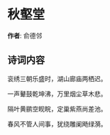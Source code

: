 # 秋壑堂

**作者**: 俞德邻

## 诗词内容

衮绣三朝乐盛时，湖山廊庙两栖迟。

一声鼙鼓乾坤沸，万里烟尘草木悲。

隔叶黄鹂空𪾢睆，定巢紫燕尚差池。

春风不管人间事，犹绕雕阑飏绿漪。


